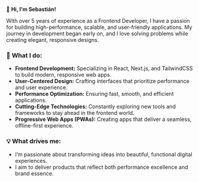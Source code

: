 👋 **Hi, I'm Sebastián!**  

With over 5 years of experience as a Frontend Developer, I have a passion for building high-performance, scalable, and user-friendly applications. My journey in development began early on, and I love solving problems while creating elegant, responsive designs.

### 🚀 **What I do:**
- **Frontend Development:** Specializing in React, Next.js, and TailwindCSS to build modern, responsive web apps.
- **User-Centered Design:** Crafting interfaces that prioritize performance and user experience.
- **Performance Optimization:** Ensuring fast, smooth, and efficient applications.
- **Cutting-Edge Technologies:** Constantly exploring new tools and frameworks to stay ahead in the frontend world.
- **Progressive Web Apps (PWAs):** Creating apps that deliver a seamless, offline-first experience.

### 💡 **What drives me:**
- I’m passionate about transforming ideas into beautiful, functional digital experiences.
- I aim to deliver products that reflect both performance excellence and brand essence.
